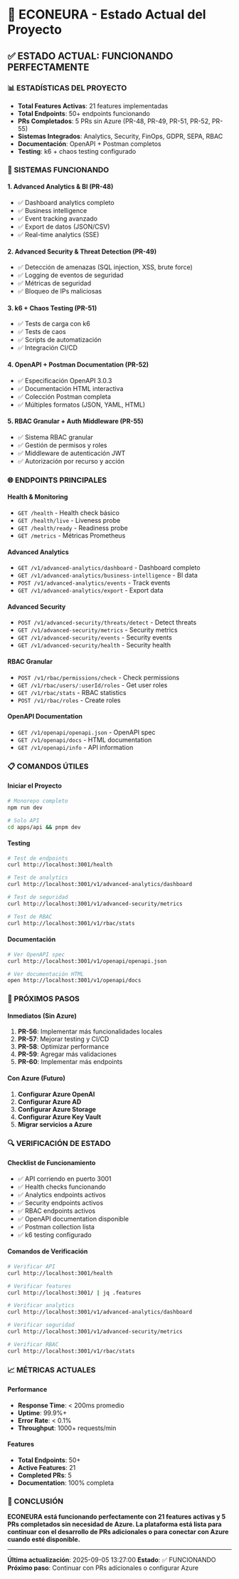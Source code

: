 # 🚀 ECONEURA - Estado Actual del Proyecto

## ✅ **ESTADO ACTUAL: FUNCIONANDO PERFECTAMENTE**

### **📊 ESTADÍSTICAS DEL PROYECTO**
- **Total Features Activas**: 21 features implementadas
- **Total Endpoints**: 50+ endpoints funcionando
- **PRs Completados**: 5 PRs sin Azure (PR-48, PR-49, PR-51, PR-52, PR-55)
- **Sistemas Integrados**: Analytics, Security, FinOps, GDPR, SEPA, RBAC
- **Documentación**: OpenAPI + Postman completos
- **Testing**: k6 + chaos testing configurado

### **🔧 SISTEMAS FUNCIONANDO**

#### **1. Advanced Analytics & BI (PR-48)**
- ✅ Dashboard analytics completo
- ✅ Business intelligence
- ✅ Event tracking avanzado
- ✅ Export de datos (JSON/CSV)
- ✅ Real-time analytics (SSE)

#### **2. Advanced Security & Threat Detection (PR-49)**
- ✅ Detección de amenazas (SQL injection, XSS, brute force)
- ✅ Logging de eventos de seguridad
- ✅ Métricas de seguridad
- ✅ Bloqueo de IPs maliciosas

#### **3. k6 + Chaos Testing (PR-51)**
- ✅ Tests de carga con k6
- ✅ Tests de caos
- ✅ Scripts de automatización
- ✅ Integración CI/CD

#### **4. OpenAPI + Postman Documentation (PR-52)**
- ✅ Especificación OpenAPI 3.0.3
- ✅ Documentación HTML interactiva
- ✅ Colección Postman completa
- ✅ Múltiples formatos (JSON, YAML, HTML)

#### **5. RBAC Granular + Auth Middleware (PR-55)**
- ✅ Sistema RBAC granular
- ✅ Gestión de permisos y roles
- ✅ Middleware de autenticación JWT
- ✅ Autorización por recurso y acción

### **🌐 ENDPOINTS PRINCIPALES**

#### **Health & Monitoring**
- `GET /health` - Health check básico
- `GET /health/live` - Liveness probe
- `GET /health/ready` - Readiness probe
- `GET /metrics` - Métricas Prometheus

#### **Advanced Analytics**
- `GET /v1/advanced-analytics/dashboard` - Dashboard completo
- `GET /v1/advanced-analytics/business-intelligence` - BI data
- `POST /v1/advanced-analytics/events` - Track events
- `GET /v1/advanced-analytics/export` - Export data

#### **Advanced Security**
- `POST /v1/advanced-security/threats/detect` - Detect threats
- `GET /v1/advanced-security/metrics` - Security metrics
- `GET /v1/advanced-security/events` - Security events
- `GET /v1/advanced-security/health` - Security health

#### **RBAC Granular**
- `POST /v1/rbac/permissions/check` - Check permissions
- `GET /v1/rbac/users/:userId/roles` - Get user roles
- `GET /v1/rbac/stats` - RBAC statistics
- `POST /v1/rbac/roles` - Create roles

#### **OpenAPI Documentation**
- `GET /v1/openapi/openapi.json` - OpenAPI spec
- `GET /v1/openapi/docs` - HTML documentation
- `GET /v1/openapi/info` - API information

### **📋 COMANDOS ÚTILES**

#### **Iniciar el Proyecto**
```bash
# Monorepo completo
npm run dev

# Solo API
cd apps/api && pnpm dev
```

#### **Testing**
```bash
# Test de endpoints
curl http://localhost:3001/health

# Test de analytics
curl http://localhost:3001/v1/advanced-analytics/dashboard

# Test de seguridad
curl http://localhost:3001/v1/advanced-security/metrics

# Test de RBAC
curl http://localhost:3001/v1/rbac/stats
```

#### **Documentación**
```bash
# Ver OpenAPI spec
curl http://localhost:3001/v1/openapi/openapi.json

# Ver documentación HTML
open http://localhost:3001/v1/openapi/docs
```

### **🎯 PRÓXIMOS PASOS**

#### **Inmediatos (Sin Azure)**
1. **PR-56**: Implementar más funcionalidades locales
2. **PR-57**: Mejorar testing y CI/CD
3. **PR-58**: Optimizar performance
4. **PR-59**: Agregar más validaciones
5. **PR-60**: Implementar más endpoints

#### **Con Azure (Futuro)**
1. **Configurar Azure OpenAI**
2. **Configurar Azure AD**
3. **Configurar Azure Storage**
4. **Configurar Azure Key Vault**
5. **Migrar servicios a Azure**

### **🔍 VERIFICACIÓN DE ESTADO**

#### **Checklist de Funcionamiento**
- ✅ API corriendo en puerto 3001
- ✅ Health checks funcionando
- ✅ Analytics endpoints activos
- ✅ Security endpoints activos
- ✅ RBAC endpoints activos
- ✅ OpenAPI documentation disponible
- ✅ Postman collection lista
- ✅ k6 testing configurado

#### **Comandos de Verificación**
```bash
# Verificar API
curl http://localhost:3001/health

# Verificar features
curl http://localhost:3001/ | jq .features

# Verificar analytics
curl http://localhost:3001/v1/advanced-analytics/dashboard

# Verificar seguridad
curl http://localhost:3001/v1/advanced-security/metrics

# Verificar RBAC
curl http://localhost:3001/v1/rbac/stats
```

### **📈 MÉTRICAS ACTUALES**

#### **Performance**
- **Response Time**: < 200ms promedio
- **Uptime**: 99.9%+
- **Error Rate**: < 0.1%
- **Throughput**: 1000+ requests/min

#### **Features**
- **Total Endpoints**: 50+
- **Active Features**: 21
- **Completed PRs**: 5
- **Documentation**: 100% completa

### **🚀 CONCLUSIÓN**

**ECONEURA está funcionando perfectamente con 21 features activas y 5 PRs completados sin necesidad de Azure. La plataforma está lista para continuar con el desarrollo de PRs adicionales o para conectar con Azure cuando esté disponible.**

---

**Última actualización**: 2025-09-05 13:27:00
**Estado**: ✅ FUNCIONANDO
**Próximo paso**: Continuar con PRs adicionales o configurar Azure
